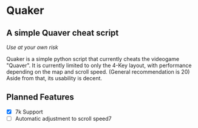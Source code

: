 # Quaker
## A simple Quaver cheat script

_Use at your own risk_

Quaker is a simple python script that currently cheats the videogame "Quaver".
It is currently limited to only the 4-Key layout, with performance depending on the map and scroll speed. (General recommendation is 20)
Aside from that, its usability is decent.

## Planned Features
- [X] 7k Support
- [ ] Automatic adjustment to scroll speed7